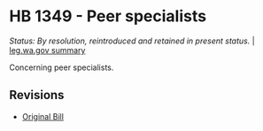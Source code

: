 # HB 1349 - Peer specialists
*Status: By resolution, reintroduced and retained in present status.* | [leg.wa.gov summary](https://app.leg.wa.gov/billsummary?BillNumber=1349&Year=2021)

Concerning peer specialists.

## Revisions
* [Original Bill](1/)